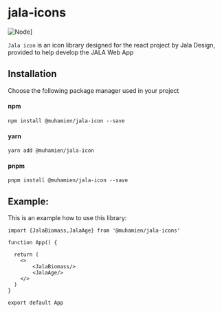 # jala-icons
![Node](https://img.shields.io/badge/-Node.js-808080?logo=node.js&colorA=404040&logoColor=66cc33)]

``Jala icon`` is an icon library designed for the react project by Jala Design, provided to help develop the JALA Web App

## Installation
Choose the following package manager used in your project
#### npm
```
npm install @muhamien/jala-icon --save
```
#### yarn
```
yarn add @muhamien/jala-icon
```
#### pnpm
```
pnpm install @muhamien/jala-icon --save
```

## Example:
This is an example how to use this library:
```
import {JalaBiomass,JalaAge} from '@muhamien/jala-icons'

function App() {

  return (
    <>
        <JalaBiomass/>
        <JalaAge/>
    </>
  )
}

export default App

```
